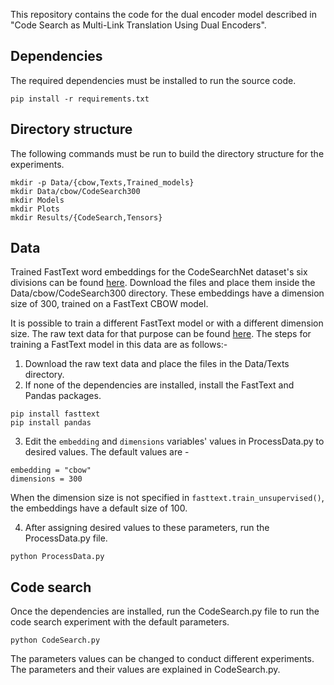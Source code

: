 This repository contains the code for the dual encoder model described in "Code Search as Multi-Link Translation Using Dual Encoders".


## Dependencies
The required dependencies must be installed to run the source code.
```
pip install -r requirements.txt
```

## Directory structure
The following commands must be run to build the directory structure for the experiments.
```
mkdir -p Data/{cbow,Texts,Trained_models}
mkdir Data/cbow/CodeSearch300
mkdir Models
mkdir Plots
mkdir Results/{CodeSearch,Tensors}
```

## Data
Trained FastText word embeddings for the CodeSearchNet dataset's six divisions can be found [here](https://drive.google.com/file/d/1z--18A12T6JEBO5q8-q_MwB0lCGN-gaN/view?usp=sharing). Download the files and place them inside the Data/cbow/CodeSearch300 directory. These embeddings have a dimension size of 300, trained on a FastText CBOW model.

It is possible to train a different FastText model or with a different dimension size. The raw text data for that purpose can be found [here](https://drive.google.com/file/d/11HBX-D7Y7E8Hjhx6OZoZ8v4LuokLJDYV/view?usp=sharing). The steps for training a FastText model in this data are as follows:-

1. Download the raw text data and place the files in the Data/Texts directory.
2. If none of the dependencies are installed, install the FastText and Pandas packages.
```
pip install fasttext
pip install pandas
```
3. Edit the ``embedding`` and ``dimensions`` variables' values in ProcessData.py to desired values. The default values are -
```
embedding = "cbow"
dimensions = 300
```
When the dimension size is not specified in ``fasttext.train_unsupervised()``, the embeddings have a default size of 100.

4. After assigning desired values to these parameters, run the ProcessData.py file.
```
python ProcessData.py
```

## Code search
Once the dependencies are installed, run the CodeSearch.py file to run the code search experiment with the default parameters.
```
python CodeSearch.py
```

The parameters values can be changed to conduct different experiments. The parameters and their values are explained in CodeSearch.py.
